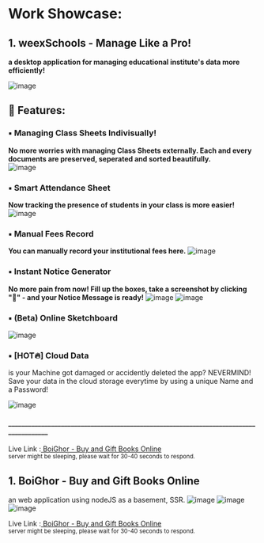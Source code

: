 # Work Showcase:


## 1. weexSchools - Manage Like a Pro!
<b> a desktop application for managing educational institute's data more efficiently! </b>

![image](https://github.com/user-attachments/assets/540df40a-b131-475c-858e-bd2b929d49fb)

## 🔰 Features:
### ▪ Managing Class Sheets Indivisually!
<b>No more worries with managing Class Sheets externally. Each and every documents are preserved, seperated and sorted beautifully.</b>
<br>
![image](https://github.com/user-attachments/assets/35ad75d9-2365-49e3-9769-3b91f56338c4)

### ▪ Smart Attendance Sheet
<b>Now tracking the presence of students in your class is more easier!</b>
<br>
![image](https://github.com/user-attachments/assets/460e1ef3-ee4d-41c5-99e4-c45e07fdd04a)

### ▪ Manual Fees Record
<b>You can manually record your institutional fees here.</b>
![image](https://github.com/user-attachments/assets/c621686b-d767-4d40-8b10-70157095fdbd)
<br>

### ▪ Instant Notice Generator
<b>No more pain from now! Fill up the boxes, take a screenshot by clicking "📸" - and your Notice Message is ready!</b>
![image](https://github.com/user-attachments/assets/d89c2c3b-6c4f-4da3-b137-e421de10d928)
![image](https://github.com/user-attachments/assets/41182b73-c6e5-4fb0-8e91-64acd0873bcc)


### ▪ (Beta) Online Sketchboard
![image](https://github.com/user-attachments/assets/7a8a5f63-16db-4830-a694-eb7caaa559ff)

### ▪ [HOT🔥] Cloud Data
is your Machine got damaged or accidently deleted the app? NEVERMIND!
Save your data in the cloud storage everytime by using a unique Name and a Password!

![image](https://github.com/user-attachments/assets/27be30c0-a5eb-4e35-a5d5-3be94ead78c9)


#### _______________________________________________________________________________________

Live Link :<a target="_blank" href="https://boighor-uvkz.onrender.com/"> BoiGhor - Buy and Gift Books Online </a> <br>
<small>server might be sleeping, please wait for 30-40 seconds to respond.</small>

## 1. BoiGhor - Buy and Gift Books Online
an web application using nodeJS as a basement, SSR.
![image](https://github.com/user-attachments/assets/7f11a9d1-d572-474a-891a-970775ff289b)
![image](https://github.com/user-attachments/assets/940ecc54-5417-4468-9278-464173cb3ec8)
![image](https://github.com/user-attachments/assets/673fe377-13e6-4bb5-ac4a-49315b80aedf)

Live Link :<a target="_blank" href="https://boighor-uvkz.onrender.com/"> BoiGhor - Buy and Gift Books Online </a> <br>
<small>server might be sleeping, please wait for 30-40 seconds to respond.</small>
